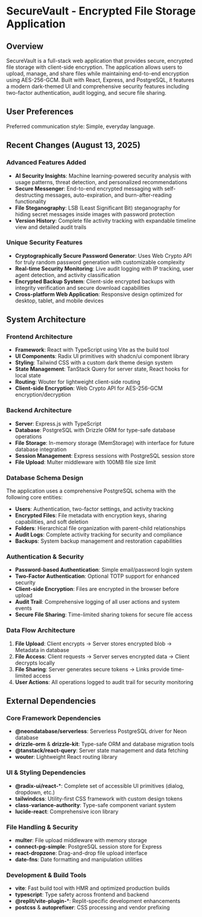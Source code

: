 # SecureVault - Encrypted File Storage Application

## Overview

SecureVault is a full-stack web application that provides secure, encrypted file storage with client-side encryption. The application allows users to upload, manage, and share files while maintaining end-to-end encryption using AES-256-GCM. Built with React, Express, and PostgreSQL, it features a modern dark-themed UI and comprehensive security features including two-factor authentication, audit logging, and secure file sharing.

## User Preferences

Preferred communication style: Simple, everyday language.

## Recent Changes (August 13, 2025)

### Advanced Features Added
- **AI Security Insights**: Machine learning-powered security analysis with usage patterns, threat detection, and personalized recommendations
- **Secure Messenger**: End-to-end encrypted messaging with self-destructing messages, auto-expiration, and burn-after-reading functionality  
- **File Steganography**: LSB (Least Significant Bit) steganography for hiding secret messages inside images with password protection
- **Version History**: Complete file activity tracking with expandable timeline view and detailed audit trails

### Unique Security Features
- **Cryptographically Secure Password Generator**: Uses Web Crypto API for truly random password generation with customizable complexity
- **Real-time Security Monitoring**: Live audit logging with IP tracking, user agent detection, and activity classification
- **Encrypted Backup System**: Client-side encrypted backups with integrity verification and secure download capabilities
- **Cross-platform Web Application**: Responsive design optimized for desktop, tablet, and mobile devices

## System Architecture

### Frontend Architecture
- **Framework**: React with TypeScript using Vite as the build tool
- **UI Components**: Radix UI primitives with shadcn/ui component library
- **Styling**: Tailwind CSS with a custom dark theme design system
- **State Management**: TanStack Query for server state, React hooks for local state
- **Routing**: Wouter for lightweight client-side routing
- **Client-side Encryption**: Web Crypto API for AES-256-GCM encryption/decryption

### Backend Architecture
- **Server**: Express.js with TypeScript
- **Database**: PostgreSQL with Drizzle ORM for type-safe database operations
- **File Storage**: In-memory storage (MemStorage) with interface for future database integration
- **Session Management**: Express sessions with PostgreSQL session store
- **File Upload**: Multer middleware with 100MB file size limit

### Database Schema Design
The application uses a comprehensive PostgreSQL schema with the following core entities:
- **Users**: Authentication, two-factor settings, and activity tracking
- **Encrypted Files**: File metadata with encryption keys, sharing capabilities, and soft deletion
- **Folders**: Hierarchical file organization with parent-child relationships
- **Audit Logs**: Complete activity tracking for security and compliance
- **Backups**: System backup management and restoration capabilities

### Authentication & Security
- **Password-based Authentication**: Simple email/password login system
- **Two-Factor Authentication**: Optional TOTP support for enhanced security
- **Client-side Encryption**: Files are encrypted in the browser before upload
- **Audit Trail**: Comprehensive logging of all user actions and system events
- **Secure File Sharing**: Time-limited sharing tokens for secure file access

### Data Flow Architecture
1. **File Upload**: Client encrypts → Server stores encrypted blob → Metadata in database
2. **File Access**: Client requests → Server serves encrypted data → Client decrypts locally
3. **File Sharing**: Server generates secure tokens → Links provide time-limited access
4. **User Actions**: All operations logged to audit trail for security monitoring

## External Dependencies

### Core Framework Dependencies
- **@neondatabase/serverless**: Serverless PostgreSQL driver for Neon database
- **drizzle-orm** & **drizzle-kit**: Type-safe ORM and database migration tools
- **@tanstack/react-query**: Server state management and data fetching
- **wouter**: Lightweight React routing library

### UI & Styling Dependencies
- **@radix-ui/react-***: Complete set of accessible UI primitives (dialog, dropdown, etc.)
- **tailwindcss**: Utility-first CSS framework with custom design tokens
- **class-variance-authority**: Type-safe component variant system
- **lucide-react**: Comprehensive icon library

### File Handling & Security
- **multer**: File upload middleware with memory storage
- **connect-pg-simple**: PostgreSQL session store for Express
- **react-dropzone**: Drag-and-drop file upload interface
- **date-fns**: Date formatting and manipulation utilities

### Development & Build Tools
- **vite**: Fast build tool with HMR and optimized production builds
- **typescript**: Type safety across frontend and backend
- **@replit/vite-plugin-***: Replit-specific development enhancements
- **postcss** & **autoprefixer**: CSS processing and vendor prefixing